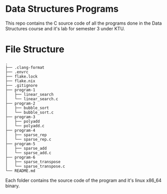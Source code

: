 # Data Structures Programs
This repo contains the C source code of all the programs done in the Data Structures course and it's lab for semester 3 under KTU.

# File Structure
```
.
├── .clang-format
├── .envrc
├── flake.lock
├── flake.nix
├── .gitignore
├── program-1
│   ├── linear_search
│   └── linear_search.c
├── program-2
│   ├── bubble_sort
│   └── bubble_sort.c
├── program-3
│   ├── polyadd
│   └── polyadd.c
├── program-4
│   ├── sparse_rep
│   └── sparse_rep.c
├── program-5
│   ├── sparse_add
│   └── sparse_add.c
├── program-6
│   ├── sparse_transpose
│   └── sparse_transpose.c
└── README.md
```
Each folder contains the source code of the program and it's linux x86_64 binary.